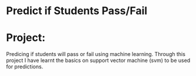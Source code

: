 # Predict if Students Pass/Fail

# Project:
Predicing if students will pass or fail using machine learning. Through this project I have learnt the basics on support vector machine (svm) to be used for predictions. 

